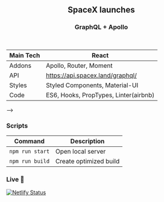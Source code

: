 <!-- <h1 align="center"> -->
<!-- <br> -->
<!-- <p align="center">
<img src=""  alt="Logo">
</p> -->

<!-- </h1> -->

<h2 align="center">SpaceX launches</h2>

<h3 align="center">GraphQL + Apollo</h3>

<!-- <p align="center">
  <a >
    <img src=""
         alt="Screenshot">
  </a>
</p> -->

<!-- ## Project Overview 🎉 -->

<br>

| Main Tech | React                                 |
| --------- | ------------------------------------- |
| Addons    | Apollo, Router, Moment                |
| API       | https://api.spacex.land/graphql/      |
| Styles    | Styled Components, Material-UI        |
| Code      | ES6, Hooks, PropTypes, Linter(airbnb) |

<!-- ## Screenshots 📺

<p align="center">
    <img src="" alt="Screenshot">
</p>

<p align="center">
    <img src="" alt="Screenshot">
</p>

<p align="center">
    <img src="" alt="Screenshot">
</p>

### Code Example/Issues 🔍

### Installation 💾 --> -->

### Scripts

| Command         | Description            |
| --------------- | ---------------------- |
| `npm run start` | Open local server      |
| `npm run build` | Create optimized build |

### Live 📍

[![Netlify Status](https://api.netlify.com/api/v1/badges/8a4d9c07-836f-40f0-ad49-bcc57a5bd294/deploy-status)](https://spacex-graphql-react.netlify.app/)

<!-- ### License 🔱 -->
